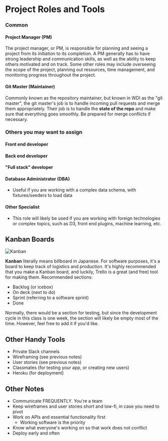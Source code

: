 # Project Roles and Tools

### Common

#### Project Manager \(PM\)

The project manager, or PM, is responsible for planning and seeing a project from its initiation to its completion. A PM generally has to have strong leadership and communication skills, as well as the ability to keep others motivated and on track. Some other roles may include overseeing the scope of the project, planning out resources, time management, and monitoring progress throughout the project.

#### Git Master \(Maintainer\)

Commonly known as the repository maintainer, but known in WDI as the "git master", the git master's job is to handle incoming pull requests and merge them appropriately. Their job is to handle the **state of the repo** and make sure that everything goes smoothly. Be prepared for merge conflicts if necessary.

### Others you may want to assign

#### Front end developer

#### Back end developer

#### "Full stack" developer

#### Database Administrator \(DBA\)

* Useful if you are working with a complex data schema, with fixtures/seeders to load data

#### Other Specialist

* This role will likely be used if you are working with foreign technologies or complex topics, such as D3, front end plugins, machine learning, etc.

## Kanban Boards

![Kanban](https://olemortenamundsen.files.wordpress.com/2010/03/kanban_illustration.png)

**Kanban** literally means billboard in Japanese. For software purposes, it's a board to keep track of logistics and production. It's highly recommended that you make a Kanban board, and luckily, Trello is a great \(and free\) tool for making them. Recommended sections:

* Backlog \(or icebox\)
* On deck \(next to do\)
* Sprint \(referring to a software sprint\)
* Done

Normally, there would be a section for testing, but since the development cycle in this class is one week, the section will likely be empty most of the time. However, feel free to add it if you'd like.

## Other Handy Tools

* Private Slack channels
* Wireframing \(see previous notes\)
* User stories \(see previous notes\)
* Classmates \(for testing your app, or creating new users\)
* Heroku \(for deployment\)

## Other Notes

* Communicate FREQUENTLY. You're a team
* Keep wireframes and user stories short and low-fi, in case you need to pivot
* Work on APIs and essential functionality first
  * Working software is the priority
* Know what everyone's working on so that work does not conflict
* Deploy early and often

